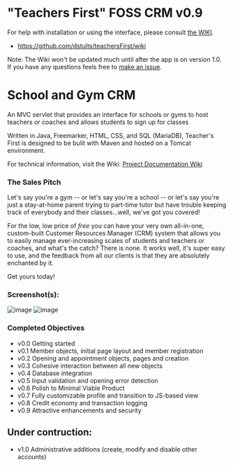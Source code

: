 # "Teachers First" FOSS CRM v0.9

For help with installation or using the interface, please consult [the WIKI](https://github.com/dstults/teachersFirst/wiki).
- https://github.com/dstults/teachersFirst/wiki

Note: The Wiki won't be updated much until after the app is on version 1.0. If you have any questions feels free to [make an issue](https://github.com/dstults/teachersFirst/issues).

# School and Gym CRM
An MVC servlet that provides an interface for schools or gyms to host teachers or coaches and allows students to sign up for classes

Written in Java, Freemarker, HTML, CSS, and SQL (MariaDB), Teacher's First is designed to be bulit with Maven and hosted on a Tomcat environment.

For technical information, visit the Wiki:
[Project Documentation Wiki](../../wiki)

### The Sales Pitch
Let's say you're a gym -- or let's say you're a school -- or let's say you're just a stay-at-home parent trying to part-time tutor but have trouble keeping track of everybody and their classes...well, we've got you covered!

For the low, low price of _free_ you can have your very own all-in-one, custom-built Customer Resources Manager (CRM) system that allows you to easily manage ever-increasing scales of students and teachers or coaches, and what's the catch? There is none. It works well, it's super easy to use, and the feedback from all our clients is that they are absolutely enchanted by it.

Get yours today!

### Screenshot(s):
![image](https://user-images.githubusercontent.com/20900852/111135625-1ca36600-853a-11eb-89c5-bd2d421d5530.png)
![image](https://user-images.githubusercontent.com/20900852/129517721-4a7b9ed6-a036-45dd-a598-5690afda53f9.png)

### Completed Objectives
 - v0.0 Getting started
 - v0.1 Member objects, initial page layout and member registration
 - v0.2 Opening and appointment objects, pages and creation
 - v0.3 Cohesive interaction between all new objects
 - v0.4 Database integration
 - v0.5 Input validation and opening error detection
 - v0.6 Polish to Minimal Viable Product
 - v0.7 Fully customizable profile and transition to JS-based view
 - v0.8 Credit economy and transaction logging
 - v0.9 Attractive enhancements and security

## Under contruction:
 - v1.0 Administrative additions (create, modify and disable other accounts)
